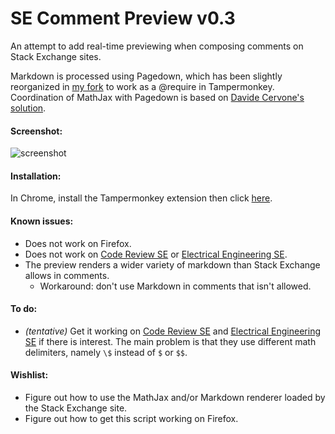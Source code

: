 # SE Comment Preview v0.3

An attempt to add real-time previewing when composing comments on Stack Exchange sites.

Markdown is processed using Pagedown, which has been slightly reorganized in [my fork](../../../../szego/pagedown) to work as a @require in Tampermonkey. Coordination of MathJax with Pagedown is based on [Davide Cervone's solution](http://stackoverflow.com/questions/11228558/let-pagedown-and-mathjax-work-together/21563171#comment17371250_11231030).

#### Screenshot:

![screenshot](../../raw/master/screenshot.png)

#### Installation:

In Chrome, install the Tampermonkey extension then click [here](../../raw/master/comment-preview.user.js).

#### Known issues:
- Does not work on Firefox.
- Does not work on [Code Review SE](http://codereview.stackexchange.com/) or [Electrical Engineering SE](http://electronics.stackexchange.com/).
- The preview renders a wider variety of markdown than Stack Exchange allows in comments.
    - Workaround: don't use Markdown in comments that isn't allowed.

#### To do:
- *(tentative)* Get it working on [Code Review SE](http://codereview.stackexchange.com/) and [Electrical Engineering SE](http://electronics.stackexchange.com/) if there is interest. The main problem is that they use different math delimiters, namely `\$` instead of `$` or `$$`.

#### Wishlist:
- Figure out how to use the MathJax and/or Markdown renderer loaded by the Stack Exchange site.
- Figure out how to get this script working on Firefox.
